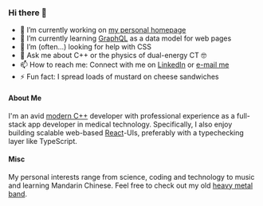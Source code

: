 ### Hi there 👋

- 🔭 I’m currently working on [my personal homepage](https://supernabla.github.io)
- 🌱 I’m currently learning [GraphQL](https://graphql.org/) as a data model for web pages
- 🤔 I’m (often...) looking for help with CSS
- 💬 Ask me about C++ or the physics of dual-energy CT 🤓
- 📫 How to reach me: Connect with me on [LinkedIn](https://www.linkedin.com/in/simon-kirchhof/) or [e-mail me](mailto:supernabla@web.de) 
- ⚡ Fun fact: I spread loads of mustard on cheese sandwiches

#### About Me

I'm an avid [modern C++](https://isocpp.github.io/CppCoreGuidelines/CppCoreGuidelines) developer with professional experience as a full-stack app developer in medical technology. Specifically, I also enjoy building scalable web-based [React](https://reactjs.org/)-UIs, preferably with a typechecking layer like TypeScript.

#### Misc

My personal interests range from science, coding and technology to music and learning Mandarin Chinese. Feel free to check out my old [heavy metal band](https://music.youtube.com/channel/UCBwgRRITnCBwppG9pRaIKqw).
